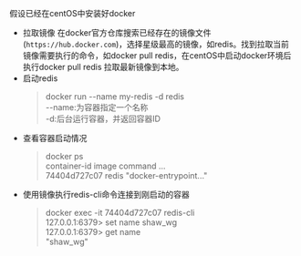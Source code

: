 
假设已经在centOS中安装好docker

- 拉取镜像
  在docker官方仓库搜索已经存在的镜像文件(`https://hub.docker.com`)，选择星级最高的镜像，如redis。找到拉取当前镜像需要执行的命令，如docker pull redis，在centOS中启动docker环境后执行docker pull redis 拉取最新镜像到本地。
- 启动redis  
  >docker run --name my-redis -d redis  
  >--name:为容器指定一个名称  
  >-d:后台运行容器，并返回容器ID  
- 查看容器启动情况  
  >docker ps  
  >container-id  image command  ...  
  >74404d727c07   redis "docker-entrypoint..."  
- 使用镜像执行redis-cli命令连接到刚启动的容器    
  >docker exec -it 74404d727c07 redis-cli  
  >127.0.0.1:6379> set name shaw_wg  
  >127.0.0.1:6379> get name  
  >"shaw_wg"  
  